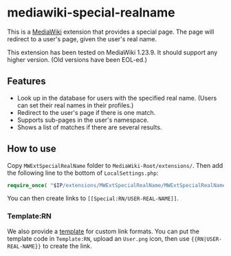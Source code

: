 # mediawiki-special-realname

This is a [MediaWiki](https://www.mediawiki.org/) extension that provides a special page. The page will redirect to a user's page, given the user's real name.

This extension has been tested on MediaWiki 1.23.9. It should support any higher version. (Old versions have been EOL-ed.)

## Features

* Look up in the database for users with the specified real name. (Users can set their real names in their profiles.)
* Redirect to the user's page if there is one match.
* Supports sub-pages in the user's namespace.
* Shows a list of matches if there are several results.

## How to use

Copy `MWExtSpecialRealName` folder to `MediaWiki-Root/extensions/`. Then add the following line to the bottom of `LocalSettings.php`:
```php
require_once( "$IP/extensions/MWExtSpecialRealName/MWExtSpecialRealName.php" );
```

You can then create links to `[[Special:RN/USER-REAL-NAME]]`.

### Template:RN

We also provide a [template](Template_RN.mediawiki) for custom link formats. You can put the template code in `Template:RN`, upload an `User.png` icon, then use `{{RN|USER-REAL-NAME}}` to create the link.
